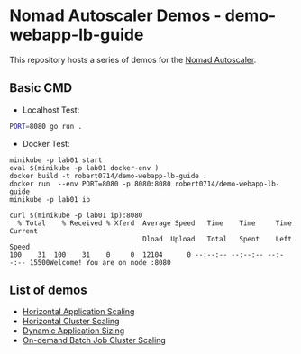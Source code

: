 # Nomad Autoscaler Demos - demo-webapp-lb-guide

This repository hosts a series of demos for the [Nomad Autoscaler][nomad_autoscaler_repo].

## Basic CMD
* Localhost Test:
```bash
PORT=8080 go run .
```
* Docker Test:
```
minikube -p lab01 start
eval $(minikube -p lab01 docker-env )
docker build -t robert0714/demo-webapp-lb-guide . 
docker run  --env PORT=8080 -p 8080:8080 robert0714/demo-webapp-lb-guide
minikube -p lab01 ip

curl $(minikube -p lab01 ip):8080
  % Total    % Received % Xferd  Average Speed   Time    Time     Time  Current
                                 Dload  Upload   Total   Spent    Left  Speed
100    31  100    31    0     0  12104      0 --:--:-- --:--:-- --:--:-- 15500Welcome! You are on node :8080
```

## List of demos

  * [Horizontal Application Scaling][learn_horizontal_app_scaling]
  * [Horizontal Cluster Scaling][learn_horizontal_cluster_scaling]
  * [Dynamic Application Sizing][learn_dynamic_app_sizing]
  * [On-demand Batch Job Cluster Scaling][learn_on_demand_batch]

[learn_horizontal_app_scaling]: https://learn.hashicorp.com/tutorials/nomad/autoscaler-vagrant-demo?in=nomad/autoscaler
[learn_horizontal_cluster_scaling]: https://learn.hashicorp.com/tutorials/nomad/horizontal-cluster-scaling?in=nomad/autoscaler
[learn_dynamic_app_sizing]: https://learn.hashicorp.com/tutorials/nomad/dynamic-application-sizing?in=nomad/autoscaler
[learn_on_demand_batch]: https://learn.hashicorp.com/tutorials/nomad/horizontal-cluster-scaling-on-demand-batch?in=nomad/autoscaler
[nomad_autoscaler_repo]: https://github.com/hashicorp/nomad-autoscaler
